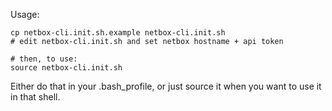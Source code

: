 Usage:
```
cp netbox-cli.init.sh.example netbox-cli.init.sh
# edit netbox-cli.init.sh and set netbox hostname + api token

# then, to use:
source netbox-cli.init.sh

```

Either do that in your .bash_profile, or just source it when you want to use it in that shell.

